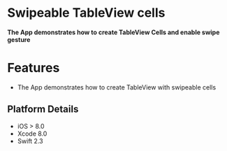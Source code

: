Swipeable TableView cells
====================

**The App demonstrates how to create TableView Cells and enable swipe gesture** 

Features
=======

* The App demonstrates how to create TableView with swipeable cells

## Platform Details 

* iOS > 8.0
* Xcode 8.0
* Swift 2.3

